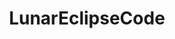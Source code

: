 ---
title: LunarEclipseCode
github: https://github.com/LunarEclipseCode
mode: dark
transition: 1s
score: 99.8
archetype:
- Code
- Little Bit of Everything
- Dynamic
- Editor’s Choice
---
